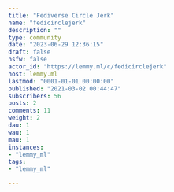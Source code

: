 ```yaml
---
title: "Fediverse Circle Jerk" 
name: "fedicirclejerk"
description: ""
type: community
date: "2023-06-29 12:36:15"
draft: false
nsfw: false
actor_id: "https://lemmy.ml/c/fedicirclejerk"
host: lemmy.ml
lastmod: "0001-01-01 00:00:00"
published: "2021-03-02 00:44:47"
subscribers: 56
posts: 2
comments: 11
weight: 2
dau: 1
wau: 1
mau: 1
instances:
- "lemmy_ml"
tags: 
- "lemmy_ml"

---
```

